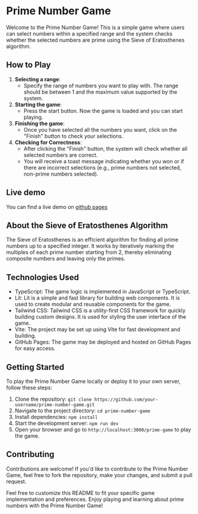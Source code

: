 # Prime Number Game

Welcome to the Prime Number Game! This is a simple game where users can select numbers within a specified range and the system checks whether the selected numbers are prime using the Sieve of Eratosthenes algorithm.

## How to Play

1. **Selecting a range**: 
   - Specify the range of numbers you want to play with. The range should be between 1 and the maximum value supported by the system.
2. **Starting the game**:
   - Press the start button. Now the game is loaded and you can start playing.
3. **Finishing the game**:
   - Once you have selected all the numbers you want, click on the "Finish" button to check your selections.
4. **Checking for Correctness**:
   - After clicking the "Finish" button, the system will check whether all selected numbers are correct.
   - You will receive a toast message indicating whether you won or if there are incorrect selections (e.g., prime numbers not selected, non-prime numbers selected).

## Live demo
You can find a live demo on [github pages](https://symick.github.io/prime-game/)


## About the Sieve of Eratosthenes Algorithm

The Sieve of Eratosthenes is an efficient algorithm for finding all prime numbers up to a specified integer. It works by iteratively marking the multiples of each prime number starting from 2, thereby eliminating composite numbers and leaving only the primes.

## Technologies Used

- TypeScript: The game logic is implemented in JavaScript or TypeScript.
- Lit: Lit is a simple and fast library for building web components. It is used to create modular and reusable components for the game.
- Tailwind CSS: Tailwind CSS is a utility-first CSS framework for quickly building custom designs. It is used for styling the user interface of the game.
- Vite: The project may be set up using Vite for fast development and building.
- GitHub Pages: The game may be deployed and hosted on GitHub Pages for easy access.

## Getting Started

To play the Prime Number Game locally or deploy it to your own server, follow these steps:

1. Clone the repository: `git clone https://github.com/your-username/prime-number-game.git`
2. Navigate to the project directory: `cd prime-number-game`
3. Install dependencies: `npm install`
4. Start the development server: `npm run dev`
5. Open your browser and go to `http://localhost:3000/prime-game` to play the game.

## Contributing

Contributions are welcome! If you'd like to contribute to the Prime Number Game, feel free to fork the repository, make your changes, and submit a pull request.



Feel free to customize this README to fit your specific game implementation and preferences. Enjoy playing and learning about prime numbers with the Prime Number Game!

